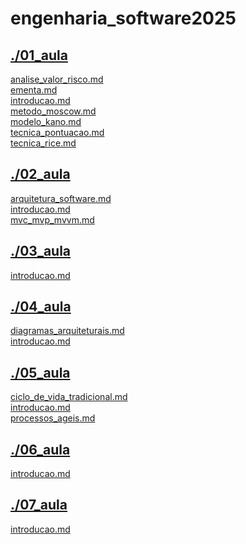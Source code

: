 # engenharia_software2025 <br>
## [./01_aula](https://github.com/IgorAvilaPereira/engenharia_software2025/tree/main/./01_aula) <br>
[analise_valor_risco.md](https://github.com/IgorAvilaPereira/engenharia_software2025/blob/main/./01_aula/analise_valor_risco.md) <br>
[ementa.md](https://github.com/IgorAvilaPereira/engenharia_software2025/blob/main/./01_aula/ementa.md) <br>
[introducao.md](https://github.com/IgorAvilaPereira/engenharia_software2025/blob/main/./01_aula/introducao.md) <br>
[metodo_moscow.md](https://github.com/IgorAvilaPereira/engenharia_software2025/blob/main/./01_aula/metodo_moscow.md) <br>
[modelo_kano.md](https://github.com/IgorAvilaPereira/engenharia_software2025/blob/main/./01_aula/modelo_kano.md) <br>
[tecnica_pontuacao.md](https://github.com/IgorAvilaPereira/engenharia_software2025/blob/main/./01_aula/tecnica_pontuacao.md) <br>
[tecnica_rice.md](https://github.com/IgorAvilaPereira/engenharia_software2025/blob/main/./01_aula/tecnica_rice.md) <br>
## [./02_aula](https://github.com/IgorAvilaPereira/engenharia_software2025/tree/main/./02_aula) <br>
[arquitetura_software.md](https://github.com/IgorAvilaPereira/engenharia_software2025/blob/main/./02_aula/arquitetura_software.md) <br>
[introducao.md](https://github.com/IgorAvilaPereira/engenharia_software2025/blob/main/./02_aula/introducao.md) <br>
[mvc_mvp_mvvm.md](https://github.com/IgorAvilaPereira/engenharia_software2025/blob/main/./02_aula/mvc_mvp_mvvm.md) <br>
## [./03_aula](https://github.com/IgorAvilaPereira/engenharia_software2025/tree/main/./03_aula) <br>
[introducao.md](https://github.com/IgorAvilaPereira/engenharia_software2025/blob/main/./03_aula/introducao.md) <br>
## [./04_aula](https://github.com/IgorAvilaPereira/engenharia_software2025/tree/main/./04_aula) <br>
[diagramas_arquiteturais.md](https://github.com/IgorAvilaPereira/engenharia_software2025/blob/main/./04_aula/diagramas_arquiteturais.md) <br>
[introducao.md](https://github.com/IgorAvilaPereira/engenharia_software2025/blob/main/./04_aula/introducao.md) <br>
## [./05_aula](https://github.com/IgorAvilaPereira/engenharia_software2025/tree/main/./05_aula) <br>
[ciclo_de_vida_tradicional.md](https://github.com/IgorAvilaPereira/engenharia_software2025/blob/main/./05_aula/ciclo_de_vida_tradicional.md) <br>
[introducao.md](https://github.com/IgorAvilaPereira/engenharia_software2025/blob/main/./05_aula/introducao.md) <br>
[processos_ageis.md](https://github.com/IgorAvilaPereira/engenharia_software2025/blob/main/./05_aula/processos_ageis.md) <br>
## [./06_aula](https://github.com/IgorAvilaPereira/engenharia_software2025/tree/main/./06_aula) <br>
[introducao.md](https://github.com/IgorAvilaPereira/engenharia_software2025/blob/main/./06_aula/introducao.md) <br>
## [./07_aula](https://github.com/IgorAvilaPereira/engenharia_software2025/tree/main/./07_aula) <br>
[introducao.md](https://github.com/IgorAvilaPereira/engenharia_software2025/blob/main/./07_aula/introducao.md) <br>
